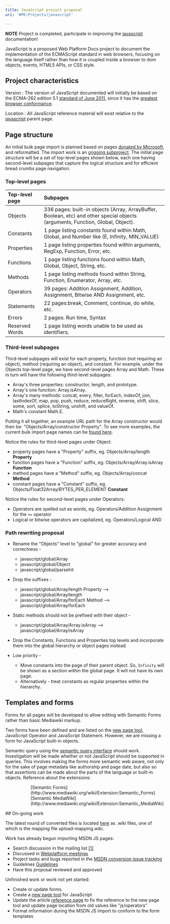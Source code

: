 ```yaml
---
title: JavaScript project proposal
uri: 'WPD:Projects/javascript'

---
```

**NOTE** Project is completed, participate in improving the [javascript](/javascript) documentation!

JavaScript is a proposed Web Platform Docs project to document the implementation of the ECMAScript standard in web browsers, focusing on the language itself rather than how it is coupled inside a browser to dom objects, events, HTML5 APIs, or CSS style.

## Project characteristics

 Version
:   The version of JavaScript documented will initially be based on the ECMA-262 edition 5.1 [standard of June 2011](http://www.ecma-international.org/publications/standards/Ecma-262.htm), since it has the [greatest browser conformance](https://en.wikipedia.org/wiki/ECMAScript#Conformance_tests).

 Location
:   All JavaScript reference material will exist relative to the [javascript](/javascript) parent page.

## Page structure

An initial bulk page import is planned based on pages [donated by Microsoft](http://lists.w3.org/Archives/Public/public-webplatform/2013Apr/0238.html), and reformatted. The import work is an [ongoing subproject](http://project.webplatform.org/msdnjs). The initial page structure will be a set of top-level pages shown below, each one having second-level subpages that capture the logical structure and for efficient bread crumbs page navigation.

### Top-level pages

|Top-level page|Subpages|
|:-------------|:-------|
|Objects|336 pages: built-in objects (Array, ArrayBuffer, Boolean, etc) and other special objects (arguments, Function, Global, Object).|
|Constants|1 page listing constants found within Math, Global, and Number like (E, Infinity, MIN\_VALUE)|
|Properties|1 page listing properties found within arguments, RegExp, Function, Error, etc.|
|Functions|1 page listing functions found within Math, Global, Object, String, etc.|
|Methods|1 page listing methods found within String, Function, Enumerator, Array, etc.|
|Operators|39 pages: Addition Assignment, Addition, Assignment, Bitwise AND Assignment, etc.|
|Statements|22 pages:break, Comment, continue, do while, etc.|
|Errors|2 pages: Run time, Syntax|
|Reserved Words|1 page listing words unable to be used as identifiers.|

### Third-level subpages

Third-level subpages will exist for each property, function (not requiring an object), method (requiring an object), and constant. For example, under the Objects top-level page, we have second-level pages Array and Math. These in turn will have the following third-level subpages:

-   Array's three properties: constructor, length, and prototype.
-   Array's one function: Array.isArray.
-   Array's many methods: concat, every, filter, forEach, indexOf, join, lastIndexOf, map, pop, push, reduce, reduceRight, reverse, shift, slice, some, sort, splice, toString, unshift, and valueOf.
-   Math's constant Math.E.

Putting it all together, an example URL path for the Array constructor would then be: "Objects/Array/constructor Property". To see more examples, the current bulk import page names can be [found here](https://github.com/maxpolk/msdn-js-conversion/blob/master/round-alice/upload-mapping.wiki).

Notice the rules for third-level pages under Object:

-   property pages have a "Property" suffix, eg. Objects/Array/length **Property**
-   function pages have a "Function" suffix, eg. Objects/Array/Array.isArray **Function**
-   method pages have a "Method" suffix, eg. Objects/Array/concat **Method**
-   constant pages have a "Constant" suffix, eg. Objects/Float32Array/BYTES\_PER\_ELEMENT **Constant**

Notice the rules for second-level pages under Operators:

-   Operators are spelled out as words, eg. Operators/Addition Assignment for the `+=` operator
-   Logical or bitwise operators are capitalized, eg. Operators/Logical AND

### Path rewriting proposal

-   Rename the "Objects" level to "global" for greater accuracy and correctness -
    -   javascript/global/Array
    -   javascript/global/Object
    -   javascript/global/parseInt

-   Drop the suffixes -
    -   javascript/global/Array/length Property --\> javascript/global/Array/length
    -   javascript/global/Array/forEach Method --\> javascript/global/Array/forEach

-   Static methods should not be prefixed with their object -
    -   javascript/global/Array/Array.isArray --\> javascript/global/Array/isArray

-   Drop the Constants, Functions and Properties top levels and incorporate them into the global hierarchy or object pages instead.

-   Low priority -
    -   Move constants into the page of their parent object. So, `Infinity` will be shown as a section within the global page. It will not have its own page.
    -   Alternatively - treat constants as regular properties within the hierarchy.

## Templates and forms

Forms for all pages will be developed to allow editing with Semantic Forms rather than basic Mediawiki markup.

Two forms have been defined and are listed on the [new page tool](/WPD:New_Page), JavaScript Operator and JavaScript Statement. However, we are missing a form for JavaScript built-in objects.

Semantic query using the [semantic query interface](/Special:Ask) should work. Investigation will be made whether or not JavaScript should be supported in queries. This involves making the forms more semantic web aware, not only for the sake of page metadata like authorship and page date, but also so that assertions can be made about the parts of the language or built-in objects. Reference about the extensions:

<dl>
<dd>
<dl>
<dd>
[Semantic Forms](http://www.mediawiki.org/wiki/Extension:Semantic_Forms)

</dd>
<dd>
[Semantic MediaWiki](http://www.mediawiki.org/wiki/Extension:Semantic_MediaWiki)

</dd>
</dl>
</dd>
</dl>
## On-going work

The latest round of converted files is located [here](https://github.com/maxpolk/msdn-js-conversion/tree/master/round-alice) as .wiki files, one of which is the mapping file upload-mapping.wiki.

Work has already begun importing MSDN JS pages:

-   Search discussion in the mailing list [[1]](http://lists.w3.org/Archives/Public/public-webplatform/)
-   Discussed in [Webplatform meetings](/WPD:Community/Meetings/General)
-   Project tasks and bugs reported in the [MSDN conversion issue tracking](http://project.webplatform.org/msdnjs)
-   Guidelines [Guidelines](/WPD:Content/Reference_articles)
-   Have this proposal reviewed and approved

Unfinished work or work not yet started:

-   Create or update forms.
-   Create a [new page tool](/WPD:New_Page) for JavaScript
-   Update the article [reference page](/WPD:Content/Reference_articles) to fix the reference to the new page tool and update page location from old values like "js/operators"
-   Format information during the MSDN JS import to conform to the form templates

